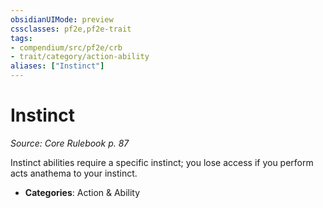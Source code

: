 ```yaml
---
obsidianUIMode: preview
cssclasses: pf2e,pf2e-trait
tags:
- compendium/src/pf2e/crb
- trait/category/action-ability
aliases: ["Instinct"]
---
```

# Instinct  
*Source: Core Rulebook p. 87*  

Instinct abilities require a specific instinct; you lose access if you perform acts anathema to your instinct.

- **Categories**: Action & Ability